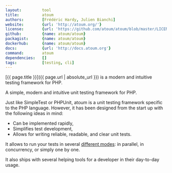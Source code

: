 ```yaml
---
layout:         tool
title:          atoum
authors:        [Frédéric Hardy, Julien Bianchi]
website:        {url: 'http://atoum.org/'}
license:        {url: 'https://github.com/atoum/atoum/blob/master/LICENSE', label: 'BSD 3'}
github:         {name: atoum/atoum}
packagist:      {name: atoum/atoum}               
dockerhub:      {name: atoum/atoum}
docs:           {url: 'http://docs.atoum.org'}
command:        atoum
dependencies:   []
tags:           [testing, cli]
---
```


[{{ page.title }}]({{ page.url | absolute_url }}) is a modern and intuitive testing framework for PHP.

<!--more--> 

A simple, modern and intuitive unit testing framework for PHP.

Just like SimpleTest or PHPUnit, atoum is a unit testing framework specific to the PHP language. However, it has been designed from the start up with the following ideas in mind:
* Can be implemented rapidly,
* Simplifies test development,
* Allows for writing reliable, readable, and clear unit tests.

It allows to run your tests in several [different modes](http://atoum.org/features.html#execution-engines):
in parallel, in concurrency, or simply one by one.
 
It also ships with several helping tools for a developer in their day-to-day usage.
